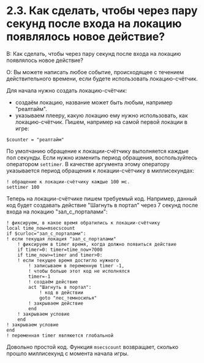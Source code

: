 # 2.3. Как сделать, чтобы через пару секунд после входа на локацию появлялось новое действие?
<!-- [:faq_02_03] -->

В: Как сделать, чтобы через пару секунд после входа на локацию появлялось новое действие?

О:
Вы можете написать любое событие, происходящее с течением действительного времени, если будете использовать локацию-счётчик.

Для начала нужно создать локацию-счётчик:

* создаём локацию, название может быть любым, например "реалтайм".
* указываем плееру, какую локацию ему нужно использовать, как локацию-счётчик. Пишем, например на самой первой локации в игре:

```qsp
$counter = "реалтайм"
```

По умолчанию обращение к локации-счётчику выполняется каждые пол секунды. Если нужно изменить период обращения, воспользуйтесь оператором `settimer`. В качестве аргумента этому оператору указывается период обращения к локации-счётчику в миллисекундах:

```qsp
! обращение к локации-счётчику каждые 100 мс.
settimer 100
```

Теперь на локации-счётчике пишем требуемый код. Например, данный код будет создавать действие "Шагнуть в портал" через 7 секунд после входа на локацию "зал_с_порталами":

```qsp
! фиксируем, в какое время обратились к локации-счётчику
local time_now=msecscount
if $curloc="зал_с_порталами":
! если текущая локация "зал_с_порталами"
	! фиксируем в timer время, когда должно появиться действие
	if timer=0: timer=time_now+7000
	if time_now>=timer and timer>0:
	! если текущее время достигло нужного
		! записываем в переменную timer -1,
		! чтобы больше этот код не исполнялся
		timer=-1
		! создаём действие
		act "Шагнуть в портал":
			! код в действии
			goto "лес_темносилья"
		! закрываем действие
		end
	! закрываем условие
	end
! закрываем условие
end
! переменная timer являюется глобальной
```

Довольно простой код. Функция `msecscount` возвращает, сколько прошло миллисекунд с момента начала игры.
